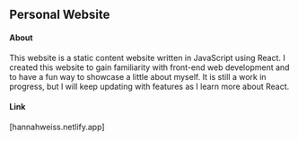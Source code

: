 ## Personal Website

#### About
This website is a static content website written in JavaScript using React. I created this website to gain familiarity with front-end web development and to 
have a fun way to showcase a little about myself. It is still a work in progress, but I will keep updating with features as I learn more about React. 

#### Link
[hannahweiss.netlify.app]

